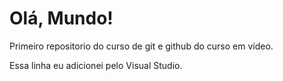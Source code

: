 # Olá, Mundo!
Primeiro repositorio do curso de git e github do curso em vídeo.
 
Essa linha eu adicionei pelo Visual Studio.
